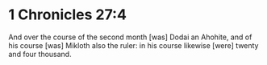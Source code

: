 # 1 Chronicles 27:4

And over the course of the second month [was] Dodai an Ahohite, and of his course [was] Mikloth also the ruler: in his course likewise [were] twenty and four thousand.
